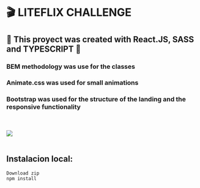 # 🎬 LITEFLIX CHALLENGE

## 📌 This proyect was created with React.JS, SASS and TYPESCRIPT 📌


### BEM methodology was use for the classes

### Animate.css was used for small animations

### Bootstrap was used for the structure of the landing and the responsive functionality

<br/>
<br/>
<img src='https://user-images.githubusercontent.com/81325676/219396823-73152c1c-8cda-49af-82f0-b5dd92367610.png'/>
<br/>
<br/>

## Instalacion local: 

```sh
Download zip
npm install
```
